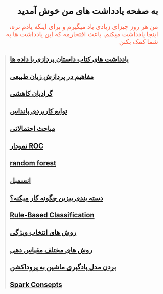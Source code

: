 <h1 dir='rtl'>به صفحه یادداشت های من خوش آمدید </h1>

<p dir='rtl' style="font-size:20px;color: tomato">
  من هر روز چیزای زیادی یاد میگیرم و برای اینکه یادم نره، اینجا یادداشت میکنم. باعث افتخارمه که این یادداشت ها به شما کمک بکنن
 </p>

>## [یادداشت های کتاب داستان پردازی با داده ها](story_telling.md) <br>
>## [مفاهیم در پردازش زبان طبیعی](NLP.md)<br>
>## [گرادیان کاهشی](gradient_descent.md)<br>
>## [توابع کاربردی پانداس](pandas_functions.md)<br>
>## [مباحث احتمالاتی](statistics.md)<br>
>## [نمودار ROC](auc_roc.md)<br>
>## [random forest](random_forest.md)<br>
>## [انسمبل](ensemble.md)<br>
>## [دسته بندی بیزین چگونه کار میکنه؟](bayesian.md)<br>
>## [Rule-Based Classification](rule_based_classification.md)<br>
>## [روش های انتخاب ویژگی](feature_selection.md)<br>
>## [روش های مختلف مقیاس دهی](scaling.md)<br>
>## [بردن مدل یادگیری ماشین به پروداکشن](ML_production.md)<br>
>## [Spark Consepts](Spark_concepts.md)